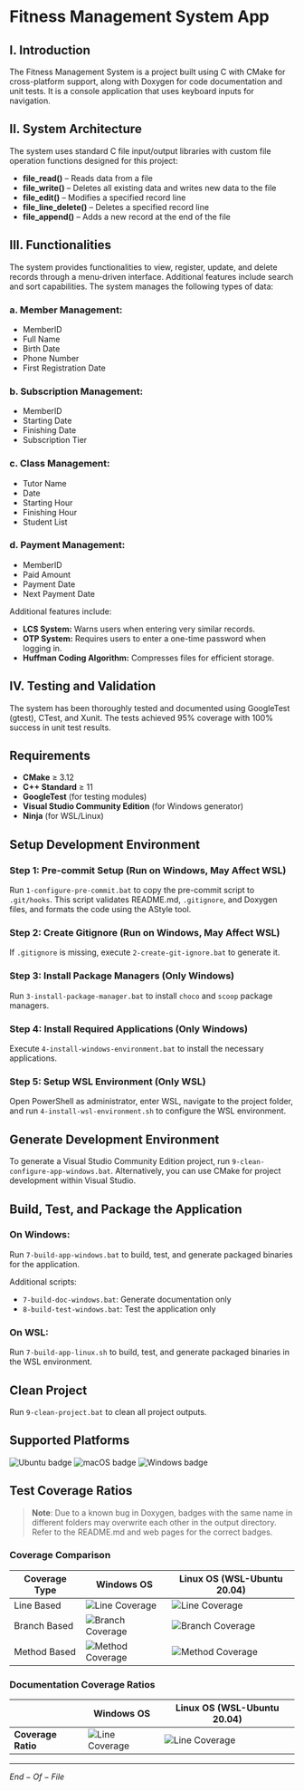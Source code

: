 # Fitness Management System App

## **I. Introduction**

The Fitness Management System is a project built using C with CMake for cross-platform support, along with Doxygen for code documentation and unit tests. It is a console application that uses keyboard inputs for navigation.

## **II. System Architecture**

The system uses standard C file input/output libraries with custom file operation functions designed for this project:

- **file_read()** – Reads data from a file
- **file_write()** – Deletes all existing data and writes new data to the file
- **file_edit()** – Modifies a specified record line
- **file_line_delete()** – Deletes a specified record line
- **file_append()** – Adds a new record at the end of the file

## **III. Functionalities**

The system provides functionalities to view, register, update, and delete records through a menu-driven interface. Additional features include search and sort capabilities. The system manages the following types of data:

### **a. Member Management:**
- MemberID
- Full Name
- Birth Date
- Phone Number
- First Registration Date

### **b. Subscription Management:**
- MemberID
- Starting Date
- Finishing Date
- Subscription Tier

### **c. Class Management:**
- Tutor Name
- Date
- Starting Hour
- Finishing Hour
- Student List

### **d. Payment Management:**
- MemberID
- Paid Amount
- Payment Date
- Next Payment Date

Additional features include:
- **LCS System:** Warns users when entering very similar records.
- **OTP System:** Requires users to enter a one-time password when logging in.
- **Huffman Coding Algorithm:** Compresses files for efficient storage.

## **IV. Testing and Validation**

The system has been thoroughly tested and documented using GoogleTest (gtest), CTest, and Xunit. The tests achieved 95% coverage with 100% success in unit test results.

## **Requirements**

- **CMake** ≥ 3.12
- **C++ Standard** ≥ 11
- **GoogleTest** (for testing modules)
- **Visual Studio Community Edition** (for Windows generator)
- **Ninja** (for WSL/Linux)

## **Setup Development Environment**

### **Step 1: Pre-commit Setup** (Run on Windows, May Affect WSL)
Run `1-configure-pre-commit.bat` to copy the pre-commit script to `.git/hooks`. This script validates README.md, `.gitignore`, and Doxygen files, and formats the code using the AStyle tool.

### **Step 2: Create Gitignore** (Run on Windows, May Affect WSL)
If `.gitignore` is missing, execute `2-create-git-ignore.bat` to generate it.

### **Step 3: Install Package Managers** (Only Windows)
Run `3-install-package-manager.bat` to install `choco` and `scoop` package managers.

### **Step 4: Install Required Applications** (Only Windows)
Execute `4-install-windows-environment.bat` to install the necessary applications.

### **Step 5: Setup WSL Environment** (Only WSL)
Open PowerShell as administrator, enter WSL, navigate to the project folder, and run `4-install-wsl-environment.sh` to configure the WSL environment.

## **Generate Development Environment**

To generate a Visual Studio Community Edition project, run `9-clean-configure-app-windows.bat`. Alternatively, you can use CMake for project development within Visual Studio.

## **Build, Test, and Package the Application**

### **On Windows:**
Run `7-build-app-windows.bat` to build, test, and generate packaged binaries for the application.

Additional scripts:
- `7-build-doc-windows.bat`: Generate documentation only
- `8-build-test-windows.bat`: Test the application only

### **On WSL:**
Run `7-build-app-linux.sh` to build, test, and generate packaged binaries in the WSL environment.

## **Clean Project**

Run `9-clean-project.bat` to clean all project outputs.

## **Supported Platforms**

![Ubuntu badge](assets/badge-ubuntu.svg)
![macOS badge](assets/badge-macos.svg)
![Windows badge](assets/badge-windows.svg)

## **Test Coverage Ratios**

> **Note**: Due to a known bug in Doxygen, badges with the same name in different folders may overwrite each other in the output directory. Refer to the README.md and web pages for the correct badges.

### **Coverage Comparison**

| Coverage Type | Windows OS                                                             | Linux OS (WSL-Ubuntu 20.04)                                              |
| ------------- | ---------------------------------------------------------------------- | ------------------------------------------------------------------------ |
| Line Based    | ![Line Coverage](assets/codecoveragelibwin/badge_linecoverage.svg)     | ![Line Coverage](assets/codecoverageliblinux/badge_linecoverage.svg)     |
| Branch Based  | ![Branch Coverage](assets/codecoveragelibwin/badge_branchcoverage.svg) | ![Branch Coverage](assets/codecoverageliblinux/badge_branchcoverage.svg) |
| Method Based  | ![Method Coverage](assets/codecoveragelibwin/badge_methodcoverage.svg) | ![Method Coverage](assets/codecoverageliblinux/badge_methodcoverage.svg) |

### **Documentation Coverage Ratios**

|                    | Windows OS                                                        | Linux OS (WSL-Ubuntu 20.04)                                         |
| ------------------ | ----------------------------------------------------------------- | ------------------------------------------------------------------- |
| **Coverage Ratio** | ![Line Coverage](assets/doccoveragelibwin/badge_linecoverage.svg) | ![Line Coverage](assets/doccoverageliblinux/badge_linecoverage.svg) |

---

$End-Of-File$

